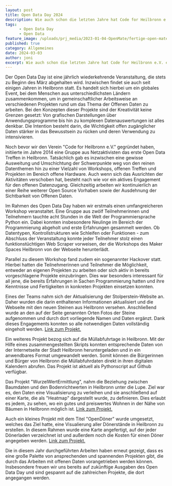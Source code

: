 ```yaml
---
layout: post
title: Open Data Day 2024
description: Wie auch schon die letzten Jahre hat Code for Heilbronn e.V. einen Hackday zum Open Data Day veranstaltet. Dabei sind wieder einige spannende Projekte, andere wurden überarbeitet oder weitergeführt und aktualisiert. Zusätzlich haben wir dieses Jahr erstmalig auch einen Workshop angeboten.
tags:
      - Open Data Day
      - Open Data
feature_image: /uploads/prj_media/2023-01-04-OpenMate/fertige-open-mate.jpg
published: true
category: Allgemeines
date: 2024-03-03
author: joni
excerpt: Wie auch schon die letzten Jahre hat Code for Heilbronn e.V. einen Hackday zum Open Data Day veranstaltet. Dabei sind wieder einige spannende Projekte, andere wurden überarbeitet oder weitergeführt und aktualisiert. Zusätzlich haben wir dieses Jahr erstmalig auch einen Workshop angeboten.
---
```


Der Open Data Day ist eine jährlich wiederkehrende Veranstaltung, die stets zu Beginn des März abgehalten wird. Inzwischen findet sie auch seit einigen Jahren in Heilbronn statt. Es handelt sich hierbei um ein globales Event, bei dem Menschen aus unterschiedlichsten Ländern zusammenkommen, um in gemeinschaftlicher Arbeitsweise an verschiedenen Projekten rund um das Thema der Offenen Daten zu arbeiten. Bei den Konzepten dieser Projekte sind der Kreativität keine Grenzen gesetzt: Von grafischen Darstellungen über Anwendungsprogramme bis hin zu komplexen Datenauswertungen ist alles denkbar. Die Intention besteht darin, die Wichtigkeit offen zugänglicher Daten stärker in das Bewusstsein zu rücken und deren Verwendung zu intensivieren.

Noch bevor wir den Verein "Code for Heilbronn e.V." gegründet haben, initiierte im Jahre 2014 eine Gruppe aus Netzaktivisten das erste Open Data Treffen in Heilbronn. Tatsächlich gab es inzwischen eine gewisse Ausweitung und Umschichtung der Schwerpunkte weg von den reinen Datenthemen hin zu einer Vielzahl von Workshops, offenen Treffen und Projekten im Bereich offene Hardware. Auch wenn sich das Ausrichten der Aktivitäten verschoben hat, besteht nach wie vor ein aktives Engagement für den offenen Datenzugang. Gleichzeitig arbeiten wir kontinuierlich an einer Reihe weiterer Open Source Vorhaben sowie der Ausdehnung der Sichtbarkeit von Offenen Daten.

Im Rahmen des Open Data Day haben wir erstmals einen umfangreicheren Workshop veranstaltet. Eine Gruppe aus zwölf Teilnehmerinnen und Teilnehmern tauchte acht Stunden in die Welt der Programmiersprache Python ein. Dabei konnten insbesondere Neulinge im Bereich der Programmierung abgeholt und erste Erfahrungen gesammelt werden. Ob Datentypen, Kontrollstrukturen wie Schleifen oder Funktionen - zum Abschluss der Veranstaltung konnte jeder Teilnehmer stolz einen funktionstüchtigen Web Scraper vorweisen, der die Workshops des Maker Spaces Heilbronn von der Webseite herunterlädt.

Parallel zu diesem Workshop fand zudem ein sogenannter Hackover statt. Hierbei hatten die Teilnehmerinnen und Teilnehmer die Möglichkeit, entweder an eigenen Projekten zu arbeiten oder sich aktiv in bereits vorgeschlagene Projekte einzubringen. Dies war besonders interessant für all jene, die bereits Erfahrungen in Sachen Programmierung hatten und ihre Kenntnisse und Fertigkeiten in konkreten Projekten einsetzen konnten.

Eines der Teams nahm sich der Aktualisierung der Stolperstein-Website an. Daher wurden die darin enthaltenen Informationen aktualisiert und die Webseite mit den neuen Steinen aus Heilbronn versehen. Anschließend wurde an den auf der Seite genannten Orten Fotos der Steine aufgenommen und durch dort vorliegende Namen und Daten ergänzt. Dank dieses Engagements konnten so alle notwendigen Daten vollständig eingeholt werden. [Link zum Projekt.](https://stolpersteine-heilbronn.de/)

Ein weiteres Projekt bezog sich auf die Müllabfuhrtage in Heilbronn. Mit der Hilfe eines zusammengestellten Skripts konnten entsprechende Daten von der Internetseite der Stadt Heilbronn heruntergeladen und in ein anwendbares Format umgewandelt werden. Somit können die Bürgerinnen und Bürger von Heilbronn die Müllabfuhrdaten direkt in ihren digitalen Kalendern abrufen. Das Projekt ist aktuell als Pythonscript auf Github verfügbar.

Das Projekt "WurzelWertErmittlung", nahm die Beziehung zwischen Baumdaten und den Bodenrichtwerten in Heilbronn unter die Lupe. Ziel war es, den Daten eine Visualisierung zu verleihen und sie anschließend auf einer Karte, die als "Heatmap" dargestellt wurde, zu definieren. Dies erlaubt es jedem, zu sehen, wo ein gutes und preiswertes Wohnen in der Nähe von Bäumen in Heilbronn möglich ist. [Link zum Projekt.](https://github.com/42magarine/WurzelWertErmittlung)

Auch ein kleines Projekt mit dem Titel "OpenDöner" wurde umgesetzt, welches das Ziel hatte, eine Visualierung aller Dönerstände in Heilbronn zu erstellen. In diesem Rahmen wurde eine Karte angefertigt, auf der jeder Dönerladen verzeichnet ist und außerdem noch die Kosten für einen Döner angegeben werden. [Link zum Projekt.](https://github.com/crexodon/open-doener)

Die in diesem Jahr durchgeführten Arbeiten haben erneut gezeigt, dass es eine große Palette von ansprechenden und spannenden Projekten gibt, die durch das Arbeiten mit offenen Daten vorangetrieben werden können. Insbesondere freuen wir uns bereits auf zukünftige Ausgaben des Open Data Day und sind gespannt auf die zahlreichen Projekte, die dort angegangen werden.
